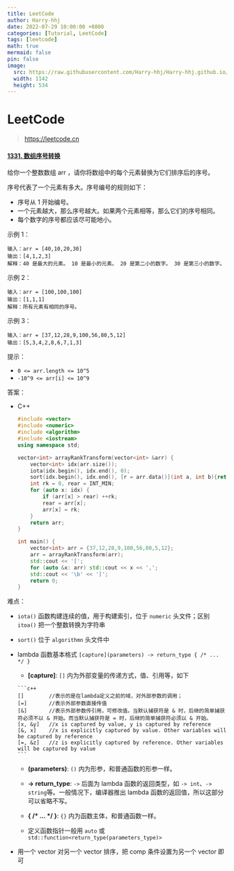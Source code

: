 ```yaml
---
title: LeetCode
author: Harry-hhj
date: 2022-07-29 10:00:00 +0800
categories: [Tutorial, LeetCode]
tags: [leetcode]
math: true
mermaid: false
pin: false
image:
  src: https://raw.githubusercontent.com/Harry-hhj/Harry-hhj.github.io/master/_posts/2022-07-29-LeetCode.assets/cover.png
  width: 1142
  height: 534
---
```




# LeetCode

>   https://leetcode.cn

#### [1331. 数组序号转换](https://leetcode.cn/problems/rank-transform-of-an-array/)

给你一个整数数组 arr ，请你将数组中的每个元素替换为它们排序后的序号。

序号代表了一个元素有多大。序号编号的规则如下：

-   序号从 1 开始编号。
-   一个元素越大，那么序号越大。如果两个元素相等，那么它们的序号相同。
-   每个数字的序号都应该尽可能地小。

示例 1：

```
输入：arr = [40,10,20,30]
输出：[4,1,2,3]
解释：40 是最大的元素。 10 是最小的元素。 20 是第二小的数字。 30 是第三小的数字。
```

示例 2：

```
输入：arr = [100,100,100]
输出：[1,1,1]
解释：所有元素有相同的序号。
```

示例 3：

```
输入：arr = [37,12,28,9,100,56,80,5,12]
输出：[5,3,4,2,8,6,7,1,3]
```


提示：

-   `0 <= arr.length <= 10^5`
-   `-10^9 <= arr[i] <= 10^9`

答案：

-   C++

    ```c++
    #include <vector>
    #include <numeric>
    #include <algorithm>
    #include <iostream>
    using namespace std;
    
    vector<int> arrayRankTransform(vector<int> &arr) {
        vector<int> idx(arr.size());
        iota(idx.begin(), idx.end(), 0);
        sort(idx.begin(), idx.end(), [r = arr.data()](int a, int b){return r[a] < r[b];});
        int rk = 0, rear = INT_MIN;
        for (auto x: idx) {
            if (arr[x] > rear) ++rk;
            rear = arr[x];
            arr[x] = rk;
        }
        return arr;
    }
    
    int main() {
        vector<int> arr = {37,12,28,9,100,56,80,5,12};
        arr = arrayRankTransform(arr);
        std::cout << '[';
        for (auto &x: arr) std::cout << x << ',';
        std::cout << '\b' << ']';
        return 0;
    }
    ```

难点：

-   `iota()` 函数构建连续的值，用于构建索引，位于 `numeric` 头文件；区别 `itoa()` 把一个整数转换为字符串

-   `sort()` 位于 `algorithmn` 头文件中

-   lambda 函数基本格式 `[capture](parameters) -> return_type { /* ... */ }` 

    -    **[capture]**: `[]` 内为外部变量的传递方式，值、引用等，如下

        ```c++
        []        //表示的是在lambda定义之前的域，对外部参数的调用；
        [=]       //表示外部参数直接传值
        [&]       //表示外部参数传引用，可修改值。当默认捕获符是 & 时，后继的简单捕获符必须不以 & 开始。而当默认捕获符是 = 时，后继的简单捕获符必须以 & 开始。
        [x, &y]   //x is captured by value, y is captured by reference
        [&, x]    //x is explicitly captured by value. Other variables will be captured by reference
        [=, &z]   //z is explicitly captured by reference. Other variables will be captured by value
        ```

    -   **(parameters)**: `()` 内为形参，和普通函数的形参一样。

    -   **-> return_type**: `->` 后面为 lambda 函数的返回类型，如 `-> int`、`-> string`等。一般情况下，编译器推出 lambda 函数的返回值，所以这部分可以省略不写。

    -   **{ /\* … \*/ }**: `{}` 内为函数主体，和普通函数一样。

    -   定义函数指针一般用 `auto` 或 `std::function<return_type(parameters_type)>`

-   用一个 vector 对另一个 vector 排序，把 comp 条件设置为另一个 vector 即可